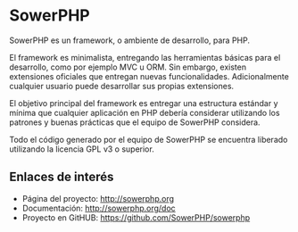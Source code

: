 SowerPHP
========

SowerPHP es un framework, o ambiente de desarrollo, para PHP.

El framework es minimalista, entregando las herramientas básicas para el
desarrollo, como por ejemplo MVC u ORM. Sin embargo, existen extensiones
oficiales que entregan nuevas funcionalidades. Adicionalmente cualquier usuario
puede desarrollar sus propias extensiones.

El objetivo principal del framework es entregar una estructura estándar y mínima
que cualquier aplicación en PHP debería considerar utilizando los patrones y
buenas prácticas que el equipo de SowerPHP considera.

Todo el código generado por el equipo de SowerPHP se encuentra liberado
utilizando la licencia GPL v3 o superior.

Enlaces de interés
------------------

* Página del proyecto: <http://sowerphp.org>
* Documentación: <http://sowerphp.org/doc>
* Proyecto en GitHUB: <https://github.com/SowerPHP/sowerphp>
